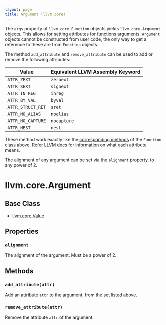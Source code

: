 ```yaml
---
layout: page
title: Argument (llvm.core)
---
```


The `args` property of `llvm.core.Function` objects yields
`llvm.core.Argument` objects. This allows for setting attributes for
functions arguments. `Argument` objects cannot be constructed from user
code, the only way to get a reference to these are from `Function`
objects.

The method `add_attribute` and `remove_attribute` can be used to add or
remove the following attributes:

Value| Equivalent LLVM Assembly Keyword |
-----|----------------------------------|
`ATTR_ZEXT`| `zeroext` |
`ATTR_SEXT`| `signext` |
`ATTR_IN_REG`| `inreg` |
`ATTR_BY_VAL`| `byval` |
`ATTR_STRUCT_RET`| `sret` |
`ATTR_NO_ALIAS`| `noalias` |
`ATTR_NO_CAPTURE`| `nocapture` |
`ATTR_NEST`| `nest` |

These method work exactly like the [corresponding methods](#fnattr)
of the `Function` class above. Refer
[LLVM docs](http://www.llvm.org/docs/LangRef.html#paramattrs)
for information on what each attribute means.

The alignment of any argument can be set via the `alignment`
property, to any power of 2.

# llvm.core.Argument

## Base Class

- [llvm.core.Value](llvm.core.Value.html)

## Properties

### `alignment`

The alignment of the argument. Must be a power of 2.

## Methods

### `add_attribute(attr)`

Add an attribute `attr` to the argument, from the set listed above.

### `remove_attribute(attr)`

Remove the attribute `attr` of the argument.


